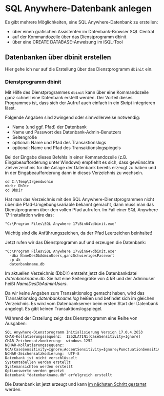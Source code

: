 # SQL Anywhere-Datenbank anlegen

Es gibt mehrere Möglichkeiten, eine SQL Anywhere-Datenbank zu erstellen:

- über einen grafischen Assistenten im Datenbank-Browser SQL Central
- auf der Kommandozeile über das Dienstprogramm dbinit
- über eine CREATE DATABASE-Anweisung im iSQL-Tool

## Datenbanken über dbinit erstellen

Hier gehe ich nur auf die Erstellung über das Dienstprogramm `dbinit` ein.

### Dienstprogramm dbinit

Mit Hilfe des Dienstprogrammes `dbinit` kann über eine Kommandozeile ganz schnell eine Datenbank erstellt werden. Der Vorteil dieses Programmes ist, dass sich der Aufruf auch einfach in ein Skript integrieren lässt.

Folgende Angaben sind zwingend oder sinnvollerweise notwendig:

- Name (und ggf. Pfad) der Datenbank
- Name und Passwort des Datenbank-Admin-Benutzers
- Seitengröße
- optional: Name und Pfad des Transaktionslogs
- optional: Name und Pfad des Transaktionslogspiegels

Bei der Eingabe dieses Befehls in einer Kommandozeile (z.B. Eingabeaufforderung unter Windows) empfiehlt es sich, dass gewünschte Zielverzeichnis für die Anlage der Datenbank bereits erzeugt zu haben und in der Eingabeaufforderung dann in dieses Verzeichnis zu wechseln.

```shell
cd C:\Temp\Irgendwohin
mkdir DbDir
cd DbDir
```



Hat man das Verzeichnis mit den SQL Anywhere-Dienstprogrammen nicht über die Pfad-Umgebungsvariable bekannt gemacht, dann muss man das Dienstprogramm über den vollen Pfad aufrufen. Im Fall einer SQL Anywhere 17-Installation wäre das:

```shell
"C:\Program Files\SQL Anywhere 17\Bin64\dbinit.exe"
```

Wichtig sind die Anführungszeichen, da der Pfad Leerzeichen beinhaltet!

Jetzt rufen wir das Dienstprogramm auf und erzeugen die Datenbank:

```shell
"C:\Program Files\SQL Anywhere 17\Bin64\dbinit.exe"
  -dba NameDesDbAdminUsers,ganzSchwierigesPasswort
  -p 4k
  datenbankname.db
```

Im aktuellen Verzeichnis (DbDir) entsteht jetzt die Datenbankdatei *datenbankname.db*. Sie hat eine Seitengröße von 4 kB und der Adminuser heißt *NameDesDbAdminUsers*.

Da wir keine Angaben zum Transaktionslog gemacht haben, wird das Transaktionslog *datenbankname.log* heißen und befindet sich im gleichen Verzeichnis. Es wird vom Datenbankserver beim ersten Start der Datenbank angelegt. Es gibt keinen Transaktionslogspiegel.

Während der Erstellung zeigt das Dienstprogramm eine Reihe von Ausgaben:

```shell
SQL Anywhere-Dienstprogramm Initialisierung Version 17.0.4.2053
CHAR-Kollatierungssequenz:  1252LATIN1(CaseSensitivity=Ignore)
CHAR-Zeichensatzkodierung:  windows-1252
NCHAR-Kollatierungssequenz:  UCA(CaseSensitivity=Ignore;AccentSensitivity=Ignore;PunctuationSensitivity=Primary)
NCHAR-Zeichensatzkodierung:  UTF-8
Datenbank ist nicht verschlüsselt
Systemtabellen werden erstellt
Systemansichten werden erstellt
Optionswerte werden gesetzt
Datenbank "datenbankname.db" erfolgreich erstellt
```

Die Datenbank ist jetzt erzeugt und kann [im nächsten Schritt gestartet](../datenbank-starten) werden.
